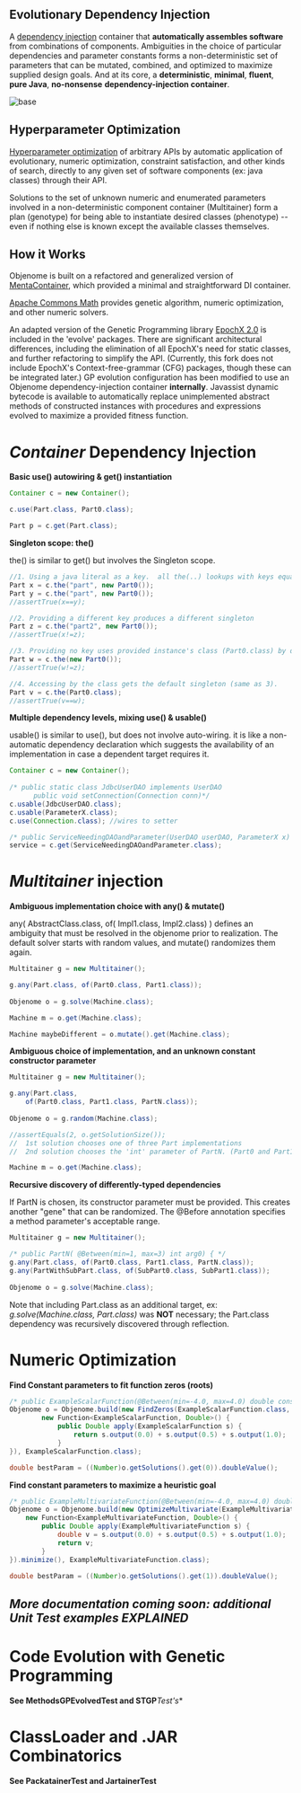 Evolutionary Dependency Injection
------------------------------

A [dependency injection](https://en.wikipedia.org/wiki/Dependency_injection) container that **automatically assembles software** from combinations of components.  Ambiguities in the choice of particular dependencies and parameter constants forms a non-deterministic set of parameters that can be mutated, combined, and optimized to maximize supplied design goals.  And at its core, a **deterministic**, **minimal**, **fluent**, **pure Java**, **no-nonsense** **dependency-injection container**.


![base](https://raw.githubusercontent.com/automenta/objenome/master/objenome.jpg)


Hyperparameter Optimization
---------------------------
[Hyperparameter optimization](https://en.wikipedia.org/wiki/Hyperparameter_optimization) of arbitrary APIs by automatic application of evolutionary, numeric optimization, constraint satisfaction, and other kinds of search, directly to any given set of software components (ex: java classes) through their API.

Solutions to the set of unknown numeric and enumerated parameters involved in a non-deterministic component container (Multitainer) form a plan (genotype) for being able to instantiate desired classes (phenotype) -- even if nothing else is known except the available classes themselves.


How it Works
------------

Objenome is built on a refactored and generalized version of [MentaContainer](http://mentacontainer.soliveirajr.com/mtw/Page/Intro/en/mentacontainer-overview), which provided a minimal and straightforward DI container.

[Apache Commons Math](http://commons.apache.org/proper/commons-math/apidocs/org/apache/commons/math3/) provides genetic algorithm, numeric optimization, and other numeric solvers.

An adapted version of the Genetic Programming library [EpochX 2.0](https://github.com/tc33/) is included in the 'evolve' packages.  There are significant architectural differences, including the elimination of all EpochX's need for static classes, and further refactoring to simplify the API. (Currently, this fork does not include EpochX's Context-free-grammar (CFG) packages, though these can be integrated later.)  GP evolution configuration has been modified to use an Objenome dependency-injection container __internally__.  Javassist dynamic bytecode is available to automatically replace unimplemented abstract methods of constructed instances with procedures and expressions evolved to maximize a provided fitness function.


*Container* Dependency Injection
======================

**Basic use() autowiring & get() instantiation**

``` java
Container c = new Container();

c.use(Part.class, Part0.class);

Part p = c.get(Part.class);
```

**Singleton scope: the()**

the() is similar to get() but involves the Singleton scope.

``` java
//1. Using a java literal as a key.  all the(..) lookups with keys equal to it will return the same singleton instance
Part x = c.the("part", new Part0());
Part y = c.the("part", new Part0());
//assertTrue(x==y);

//2. Providing a different key produces a different singleton
Part z = c.the("part2", new Part0());
//assertTrue(x!=z);

//3. Providing no key uses provided instance's class (Part0.class) by default; a different singleton
Part w = c.the(new Part0());
//assertTrue(w!=z);

//4. Accessing by the class gets the default singleton (same as 3).
Part v = c.the(Part0.class);
//assertTrue(v==w);
```

**Multiple dependency levels, mixing use() & usable()**

usable() is similar to use(), but does not involve auto-wiring.  it is like a non-automatic dependency declaration which suggests the availability of an implementation in case a dependent target requires it.

``` java
Container c = new Container();
    
/* public static class JdbcUserDAO implements UserDAO 
      public void setConnection(Connection conn)*/
c.usable(JdbcUserDAO.class);
c.usable(ParameterX.class);
c.use(Connection.class); //wires to setter

/* public ServiceNeedingDAOandParameter(UserDAO userDAO, ParameterX x) */
service = c.get(ServiceNeedingDAOandParameter.class);
```

*Multitainer* injection
=====

**Ambiguous implementation choice with any() & mutate()**

any( AbstractClass.class, of( Impl1.class, Impl2.class) ) defines an ambiguity that must be resolved in the objenome prior to realization.  The default solver starts with random values, and mutate() randomizes them again.

``` java
Multitainer g = new Multitainer();

g.any(Part.class, of(Part0.class, Part1.class));
                
Objenome o = g.solve(Machine.class);

Machine m = o.get(Machine.class);

Machine maybeDifferent = o.mutate().get(Machine.class); 
```

**Ambiguous choice of implementation, and an unknown constant constructor parameter**

``` java
Multitainer g = new Multitainer();

g.any(Part.class, 
    of(Part0.class, Part1.class, PartN.class));
                
Objenome o = g.random(Machine.class);

//assertEquals(2, o.getSolutionSize());
//  1st solution chooses one of three Part implementations
//  2nd solution chooses the 'int' parameter of PartN. (Part0 and Part1 take no parameters as their names suggest)

Machine m = o.get(Machine.class);
```



**Recursive discovery of differently-typed dependencies**

If PartN is chosen, its constructor parameter must be provided.  This creates another "gene" that can be randomized.  The @Before annotation specifies a method parameter's acceptable range.

``` java
Multitainer g = new Multitainer();

/* public PartN( @Between(min=1, max=3) int arg0) { */
g.any(Part.class, of(Part0.class, Part1.class, PartN.class));
g.any(PartWithSubPart.class, of(SubPart0.class, SubPart1.class));
                
Objenome o = g.solve(Machine.class);

```
Note that including Part.class as an additional target, ex: *g.solve(Machine.class, Part.class)* was **NOT** necessary; the Part.class dependency was recursively discovered through reflection.




Numeric Optimization
==================

**Find Constant parameters to fit function zeros (roots)**
``` java
/* public ExampleScalarFunction(@Between(min=-4.0, max=4.0) double constParameter) */
Objenome o = Objenome.build(new FindZeros(ExampleScalarFunction.class,
        new Function<ExampleScalarFunction, Double>() {            
            public Double apply(ExampleScalarFunction s) {                
                return s.output(0.0) + s.output(0.5) + s.output(1.0);
            }            
}), ExampleScalarFunction.class);

double bestParam = ((Number)o.getSolutions().get(0)).doubleValue();
```
        
**Find constant parameters to maximize a heuristic goal**
``` java        
/* public ExampleMultivariateFunction(@Between(min=-4.0, max=4.0) double a, boolean b)  */
Objenome o = Objenome.build(new OptimizeMultivariate(ExampleMultivariateFunction.class, 
    new Function<ExampleMultivariateFunction, Double>() {
        public Double apply(ExampleMultivariateFunction s) {      
            double v = s.output(0.0) + s.output(0.5) + s.output(1.0);
            return v;
        }    
}).minimize(), ExampleMultivariateFunction.class);

double bestParam = ((Number)o.getSolutions().get(1)).doubleValue();
```
        




***More documentation coming soon: additional Unit Test examples EXPLAINED***
-----------------------------------------------------------------




Code Evolution with Genetic Programming
=======

**See MethodsGPEvolvedTest and STGP***Test's**

ClassLoader and .JAR Combinatorics
=======

**See PackatainerTest and JartainerTest**
